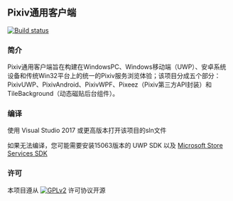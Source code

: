 ﻿## Pixiv通用客户端

[![Build status](https://ci.appveyor.com/api/projects/status/7ub33k6h2oa0nusf?svg=true)](https://ci.appveyor.com/project/yinyue200/pixivuniversal)

### 简介
 Pixiv通用客户端旨在构建在WindowsPC、Windows移动端（UWP）、安卓系统设备和传统Win32平台上的统一的Pixiv服务浏览体验；该项目分成五个部分：PixivUWP、PixivAndroid、PixivWPF、Pixeez（Pixiv第三方API封装）和 TileBackground（动态磁贴后台组件）。

### 编译

使用 Visual Studio 2017 或更高版本打开该项目的sln文件

如果无法编译，您可能需要安装15063版本的 UWP SDK 以及 [Microsoft Store Services SDK](http://aka.ms/store-em-sdk)

### 许可

 本项目遵从 [![GPLv2](https://img.shields.io/badge/license-GPLv2-blue.svg?style=flat)](LICENSE.md) 许可协议开源